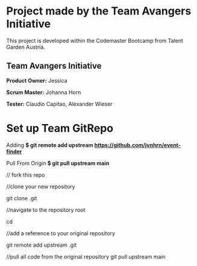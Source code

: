 # Project made by the Team Avangers Initiative 
This project is developed within the Codemaster Bootcamp from Talent Garden Austria. 

## Team Avangers Initiative

**Product Owner:** Jessica 

**Scrum Master:** Johanna Horn

**Tester:** Claudio Capitao, Alexander Wieser


# Set up Team GitRepo

Adding 
**$ git remote add upstream https://github.com/jvnhrn/event-finder**

Pull From Origin 
**$ git pull upstream main**

// fork this repo 

//clone your new repository

git clone <new repository>.git

//navigate to the repository root

cd <new repository>

//add a reference to your original repository

git remote add upstream <original repository>.git

//pull all code from the original repository
git pull upstream main
